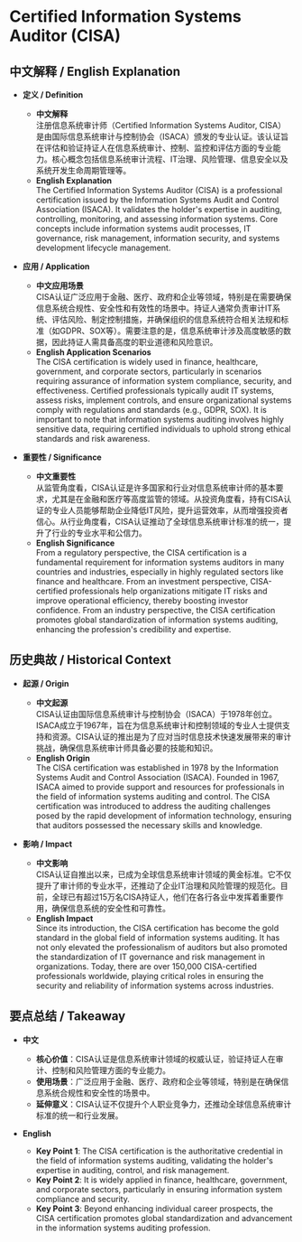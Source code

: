 # Certified Information Systems Auditor (CISA)

## 中文解释 / English Explanation

* **定义 / Definition**  
  - **中文解释**  
    注册信息系统审计师（Certified Information Systems Auditor, CISA）是由国际信息系统审计与控制协会（ISACA）颁发的专业认证。该认证旨在评估和验证持证人在信息系统审计、控制、监控和评估方面的专业能力。核心概念包括信息系统审计流程、IT治理、风险管理、信息安全以及系统开发生命周期管理等。  
  - **English Explanation**  
    The Certified Information Systems Auditor (CISA) is a professional certification issued by the Information Systems Audit and Control Association (ISACA). It validates the holder's expertise in auditing, controlling, monitoring, and assessing information systems. Core concepts include information systems audit processes, IT governance, risk management, information security, and systems development lifecycle management.

* **应用 / Application**  
  - **中文应用场景**  
    CISA认证广泛应用于金融、医疗、政府和企业等领域，特别是在需要确保信息系统合规性、安全性和有效性的场景中。持证人通常负责审计IT系统、评估风险、制定控制措施，并确保组织的信息系统符合相关法规和标准（如GDPR、SOX等）。需要注意的是，信息系统审计涉及高度敏感的数据，因此持证人需具备高度的职业道德和风险意识。  
  - **English Application Scenarios**  
    The CISA certification is widely used in finance, healthcare, government, and corporate sectors, particularly in scenarios requiring assurance of information system compliance, security, and effectiveness. Certified professionals typically audit IT systems, assess risks, implement controls, and ensure organizational systems comply with regulations and standards (e.g., GDPR, SOX). It is important to note that information systems auditing involves highly sensitive data, requiring certified individuals to uphold strong ethical standards and risk awareness.

* **重要性 / Significance**  
  - **中文重要性**  
    从监管角度看，CISA认证是许多国家和行业对信息系统审计师的基本要求，尤其是在金融和医疗等高度监管的领域。从投资角度看，持有CISA认证的专业人员能够帮助企业降低IT风险，提升运营效率，从而增强投资者信心。从行业角度看，CISA认证推动了全球信息系统审计标准的统一，提升了行业的专业水平和公信力。  
  - **English Significance**  
    From a regulatory perspective, the CISA certification is a fundamental requirement for information systems auditors in many countries and industries, especially in highly regulated sectors like finance and healthcare. From an investment perspective, CISA-certified professionals help organizations mitigate IT risks and improve operational efficiency, thereby boosting investor confidence. From an industry perspective, the CISA certification promotes global standardization of information systems auditing, enhancing the profession's credibility and expertise.

## 历史典故 / Historical Context

* **起源 / Origin**  
  - **中文起源**  
    CISA认证由国际信息系统审计与控制协会（ISACA）于1978年创立。ISACA成立于1967年，旨在为信息系统审计和控制领域的专业人士提供支持和资源。CISA认证的推出是为了应对当时信息技术快速发展带来的审计挑战，确保信息系统审计师具备必要的技能和知识。  
  - **English Origin**  
    The CISA certification was established in 1978 by the Information Systems Audit and Control Association (ISACA). Founded in 1967, ISACA aimed to provide support and resources for professionals in the field of information systems auditing and control. The CISA certification was introduced to address the auditing challenges posed by the rapid development of information technology, ensuring that auditors possessed the necessary skills and knowledge.

* **影响 / Impact**  
  - **中文影响**  
    CISA认证自推出以来，已成为全球信息系统审计领域的黄金标准。它不仅提升了审计师的专业水平，还推动了企业IT治理和风险管理的规范化。目前，全球已有超过15万名CISA持证人，他们在各行各业中发挥着重要作用，确保信息系统的安全性和可靠性。  
  - **English Impact**  
    Since its introduction, the CISA certification has become the gold standard in the global field of information systems auditing. It has not only elevated the professionalism of auditors but also promoted the standardization of IT governance and risk management in organizations. Today, there are over 150,000 CISA-certified professionals worldwide, playing critical roles in ensuring the security and reliability of information systems across industries.

## 要点总结 / Takeaway

* **中文**  
  - **核心价值**：CISA认证是信息系统审计领域的权威认证，验证持证人在审计、控制和风险管理方面的专业能力。  
  - **使用场景**：广泛应用于金融、医疗、政府和企业等领域，特别是在确保信息系统合规性和安全性的场景中。  
  - **延伸意义**：CISA认证不仅提升个人职业竞争力，还推动全球信息系统审计标准的统一和行业发展。  

* **English**  
  - **Key Point 1**: The CISA certification is the authoritative credential in the field of information systems auditing, validating the holder's expertise in auditing, control, and risk management.  
  - **Key Point 2**: It is widely applied in finance, healthcare, government, and corporate sectors, particularly in ensuring information system compliance and security.  
  - **Key Point 3**: Beyond enhancing individual career prospects, the CISA certification promotes global standardization and advancement in the information systems auditing profession.